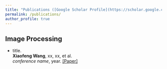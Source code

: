 ```yaml
---
title: "Publications ([Google Scholar Profile](https://scholar.google.com/citations?user=ZN73_1AAAAAJ&hl=en&oi=ao))"
permalink: /publications/
author_profile: true
---
```



## Image Processing

* title.<br>
<b>Xiaofeng Wang</b>, xx, xx, et al.<br>
<i>conference name</i>, year. [[Paper]](https://ieeexplore.ieee.org/abstract/document/10074854) 



